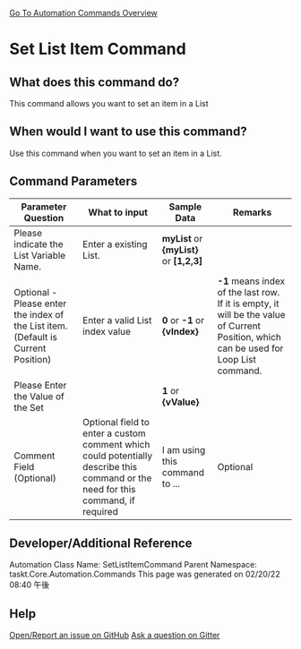 <!--TITLE: Set List Item Command -->
<!-- SUBTITLE: a command in the List Commands group. -->
[Go To Automation Commands Overview](/automation-commands.md)


# Set List Item Command


## What does this command do?
This command allows you want to set an item in a List


## When would I want to use this command?
Use this command when you want to set an item in a List.


## Command Parameters
| Parameter Question   	| What to input  	|  Sample Data 	| Remarks  	|
| ---                    | ---               | ---           | ---       |
|Please indicate the List Variable Name.|Enter a existing List.|**myList** or **{myList}** or **[1,2,3]**||
|Optional - Please enter the index of the List item. (Default is Current Position)|Enter a valid List index value|**0** or **-1** or **{vIndex}**|**-1** means index of the last row. If it is empty, it will be the value of Current Position, which can be used for Loop List command.|
|Please Enter the Value of the Set||**1** or **{vValue}**||
|Comment Field (Optional)|Optional field to enter a custom comment which could potentially describe this command or the need for this command, if required|I am using this command to ...|Optional|










## Developer/Additional Reference
Automation Class Name: SetListItemCommand
Parent Namespace: taskt.Core.Automation.Commands
This page was generated on 02/20/22 08:40 午後


## Help
[Open/Report an issue on GitHub](https://github.com/saucepleez/taskt/issues/new)
[Ask a question on Gitter](https://gitter.im/taskt-rpa/Lobby)
